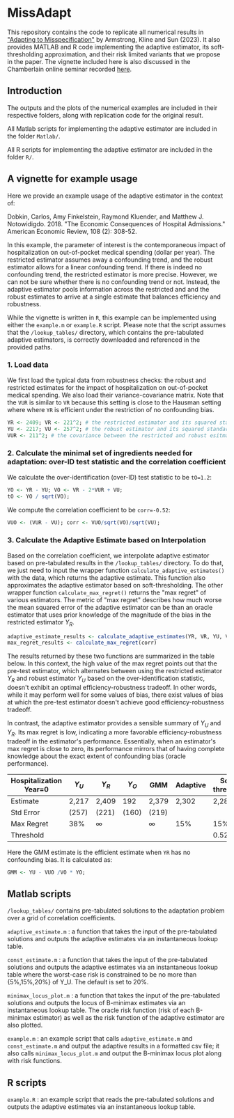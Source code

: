 # MissAdapt

This repository contains the code to replicate all numerical results in ["Adapting to Misspecification"](https://arxiv.org/pdf/2305.14265.pdf) by Armstrong, Kline and Sun (2023).  It also provides MATLAB and R code implementing the adaptive estimator, its soft-thresholding approximation, and their risk limited variants that we propose in the paper.  The vignette included here is also discussed in the Chamberlain online seminar recorded [here](https://youtu.be/JrDsCW-1h6A).


## Introduction
The outputs and the plots of the numerical examples are included in their respective folders, along with replication code for the original result.

All Matlab scripts for implementing the adaptive estimator are included in the folder `Matlab/`.   

All R scripts for implementing the adaptive estimator are included in the folder `R/`.  

## A vignette for example usage
Here we provide an example usage of the adaptive estimator in the context of:  

Dobkin, Carlos, Amy Finkelstein, Raymond Kluender, and Matthew J. Notowidigdo. 2018. "The Economic Consequences of Hospital Admissions." American Economic Review, 108 (2): 308-52.

In this example, the parameter of interest is the contemporaneous impact of hospitalization on out-of-pocket medical spending (dollar per year). The restricted estimator assumes away a confounding trend, and the robust estimator allows for a linear confounding trend. If there is indeed no confounding trend, the restricted estimator is more precise. However, we can not be sure whether there is no confounding trend or not. Instead, the adaptive estimator pools information across the restricted and and the robust estimates to arrive at a single estimate that balances efficiency and robustness.

While the vignette is written in `R`, this example can be implemented using either the `example.m` or `example.R` script.  Please note that the script assumes that the `/lookup_tables/` directory, which contains the pre-tabulated adaptive estimators, is correctly downloaded and referenced in the provided paths.
	
### 1. Load data
We first load the typical data from robustness checks: the robust and restricted estimates for the impact of hospitalization on out-of-pocket medical spending. We also load their variance-covariance matrix. Note that the `VUR` is similar to `VR` because this setting is close to the Hausman setting where where `YR` is efficient under the restriction of no confounding bias. 
```r
YR <- 2409; VR <- 221^2; # the restricted estimator and its squared standard error
YU <- 2217; VU <- 257^2; # the robust estimator and its squared standard error
VUR <- 211^2; # the covariance between the restricted and robust esitmators
```
### 2. Calculate the minimal set of ingredients needed for adaptation: over-ID test statistic and the correlation coefficient
We calculate the over-identification (over-ID) test statistic to be `tO=1.2`:
```r
YO <- YR - YU; VO <- VR - 2*VUR + VU;
tO <- YO / sqrt(VO);
```
We compute the correlation coefficient to be `corr=-0.52`:
```r
VUO <- (VUR - VU); corr <- VUO/sqrt(VO)/sqrt(VU);
```

### 3. Calculate the Adaptive Estimate based on Interpolation
Based on the correlation coefficient, we interpolate adaptive estimator based on pre-tabulated results in the `/lookup_tables/` directory. To do that, we just need to input the wrapper function `calculate_adaptive_estimates()` with the data, which returns the adaptive estimate. This function also approximates the adaptive estimator based on soft-thresholding. The other wrapper function `calculate_max_regret()` returns the "max regret" of various estimators. The metric of "max regret" describes how much worse the mean squared error of the adaptive estimator can be than an oracle estimator that uses prior knowledge of the magnitude of the bias in the restricted estimator $Y_{R}$.  

```r
adaptive_estimate_results <- calculate_adaptive_estimates(YR, VR, YU, VU, VUR)
max_regret_results <- calculate_max_regret(corr)

```
The results returned by these two functions are summarized in the table below. In this context, the high value of the max regret points out that the pre-test estimator, which alternates between using the restricted estimator $Y_{R}$ and robust estimator $Y_{U}$ based on the over-identification statistic, doesn't exhibit an optimal efficiency-robustness tradeoff. In other words, while it may perform well for some values of bias, there exist values of bias at which the pre-test estimator doesn't achieve good efficiency-robustness tradeoff.

In contrast, the adaptive estimator provides a sensible summary of $Y_{U}$ and $Y_{R}$. Its max regret is low, indicating a more favorable efficiency-robustness tradeoff in the estimator's performance. Essentially, when an estimator's max regret is close to zero, its performance mirrors that of having complete knowledge about the exact extent of confounding bias (oracle performance).


| Hospitalization Year=0 | $Y_{U}$    | $Y_{R}$ | $Y_O$  |   GMM   | Adaptive | Soft-threshold | Pre-test  |
|-----------|------------|---------|--------|---------|----------|-----------|-------|
| Estimate   | 2,217   | 2,409  | 192     | 2,379    | 2,302     | 2,287 |  2,409  |
|Std Error  | (257)   | (221)  | (160)   | (219)    |           |       |       |
|Max Regret | 38%     | ∞      |       |  ∞       | 15%        | 15%       | 68%   |
| Threshold  |        |         |        |         |          | 0.52      | 1.96  |

Here the GMM estimate is the efficient estimate when `YR` has no confounding bias.  It is calculated as:
```r
GMM <- YU - VUO /VO * YO;
```

## Matlab scripts

`/lookup_tables/` contains pre-tabulated solutions to the adaptation problem over a grid of correlation coefficients.

`adaptive_estimate.m` : a function that takes the input of the pre-tabulated solutions and outputs the adaptive estimates via an instantaneous lookup table.

`const_estimate.m` : a function that takes the input of the pre-tabulated solutions and outputs the adaptive estimates via an instantaneous lookup table where the worst-case risk is constrained to be no more than {5%,15%,20%} of Y_U.  The default is set to 20%.

`minimax_locus_plot.m` : a function that takes the input of the pre-tabulated solutions and outputs the locus of B-minimax estimates via an instantaneous lookup table.  The oracle risk function (risk of each B-minimax estimator) as well as the risk function of the adaptive estimator are also plotted.

`example.m` : an example script that calls `adaptive_estimate.m` and `const_estimate.m` and output the adaptive results in a formatted csv file; it also calls `minimax_locus_plot.m` and output the B-minimax locus plot along with risk functions.

## R scripts

`example.R` : an example script that reads the pre-tabulated solutions and outputs the adaptive estimates via an instantaneous lookup table.
 
